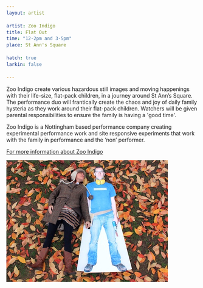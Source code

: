 ```yaml
---
layout: artist

artist: Zoo Indigo
title: Flat Out
time: "12-2pm and 3-5pm"
place: St Ann's Square

hatch: true
larkin: false

---
```


Zoo Indigo create various hazardous still images and moving happenings with their life-size, flat-pack children, in a journey around St Ann’s Square. The performance duo will frantically create the chaos and joy of daily family hysteria as they work around their flat-pack children. Watchers will be given parental responsibilities to ensure the family is having a 'good time'.          

Zoo Indigo is a Nottingham based performance company creating experimental performance work and site responsive experiments that work with the family in performance and the ‘non’ performer.     

[For more information about Zoo Indigo](http://www.zooindigo.co.uk)   


![Zoo Indigo](zoo.jpg)
